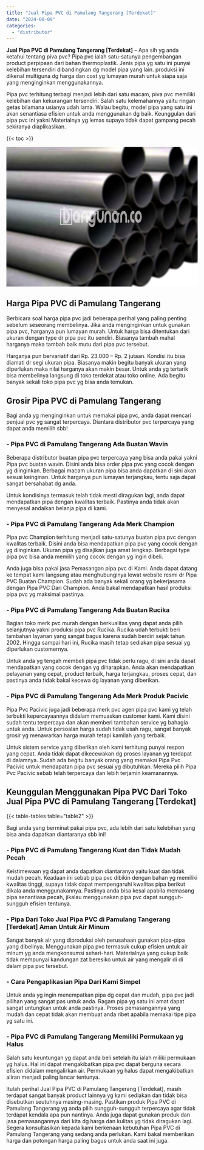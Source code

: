 ```yaml
---
title: "Jual Pipa PVC di Pamulang Tangerang [Terdekat]"
date: "2024-08-09"
categories: 
  - "distributor"
---
```


**Jual Pipa PVC di Pamulang Tangerang \[Terdekat\]** – Apa sih yg anda ketahui tentang piva pvc? Pipa pvc ialah satu-satunya pengembangan product perpipaan dari bahan thermoplastik. Jenis pipa yg satu ini punyai kelebihan tersendiri dibandingkan dg model pipa yang lain. produksi ini dikenal multiguna dg harga dan cost yg lumayan murah untuk siapa saja yang menginginkan menggunakannya.

Pipa pvc terhitung terbagi menjadi lebih dari satu macam, piva pvc memiliki kelebihan dan kekurangan tersendiri. Salah satu kelemahannya yaitu ringan getas bilamana usianya udah lama. Walau begitu, model pipa yang satu ini akan senantiasa efisien untuk anda menggunakan dg baik. Keunggulan dari pipa pvc ini yakni Materialnya yg lemas supaya tidak dapat gampang pecah sekiranya diaplikasikan.

{{< toc >}}

![Jual Pipa PVC di Pamulang Tangerang [Terdekat]](/images/jaul-pipa-pvc-39.png)

## Harga Pipa PVC di Pamulang Tangerang

Berbicara soal harga pipa pvc jadi beberapa perihal yang paling penting sebelum seseorang membelinya. Jika anda menginginkan untuk gunakan pipa pvc, harganya pun lumayan murah. Untuk harga bisa ditentukan dari ukuran dengan type dr pipa pvc itu sendiri. Biasanya tambah mahal harganya maka tambah baik mutu dari pipa pvc tersebut.

Harganya pun bervariatif dari Rp. 23.000 – Rp. 2 jutaan. Kondisi itu bisa diamati dr segi ukuran pipa. Biasanya makin begitu banyak ukuran yang diperlukan maka nilai harganya akan makin besar. Untuk anda yg tertarik bisa membelinya langsung di toko terdekat atau toko online. Ada begitu banyak sekali toko pipa pvc yg bisa anda temukan.

## Grosir Pipa PVC di Pamulang Tangerang

Bagi anda yg menginginkan untuk memakai pipa pvc, anda dapat mencari penjual pvc yg sangat terpercaya. Diantara distributor pvc terpercaya yang dapat anda memilih sbb!

### \- Pipa PVC di Pamulang Tangerang Ada Buatan Wavin

Beberapa distributor buatan pipa pvc terpercaya yang bisa anda pakai yakni Pipa pvc buatan wavin. Disini anda bisa order pipa pvc yang cocok dengan yg diinginkan. Berbagai macam ukuran pipa bisa anda dapatkan di sini akan sesuai keinginan. Untuk harganya pun lumayan terjangkau, tentu saja dapat sangat bersahabat dg anda.

Untuk kondisinya termasuk telah tidak mesti diragukan lagi, anda dapat mendapatkan pipa dengan kwalitas terbaik. Pastinya anda tidak akan menyesal andaikan belanja pipa di kami.

### \- Pipa PVC di Pamulang Tangerang Ada Merk Champion

Pipa pvc Champion terhitung menjadi satu-satunya buatan pipa pvc dengan kwalitas terbaik. Disini anda bisa mendapatkan pipa pvc yang cocok dengan yg diinginkan. Ukuran pipa yg disajikan juga amat lengkap. Berbagai type pipa pvc bisa anda memilih yang cocok dengan yg ingin dibeli.

Anda juga bisa pakai jasa Pemasangan pipa pvc di Kami. Anda dapat datang ke tempat kami langsung atau menghubunginya lewat website resmi dr Pipa PVC Buatan Champion. Sudah ada banyak sekali orang yg bekerjasama dengan Pipa PVC Dari Champion. Anda bakal mendapatkan hasil produksi pipa pvc yg maksimal pastinya.

### \- Pipa PVC di Pamulang Tangerang Ada Buatan Rucika

Bagian toko merk pvc murah dengan berkualitas yang dapat anda pilih selanjutnya yakni produksi pipa pvc Rucika. Rucika udah terbukti beri tambahan layanan yang sangat bagus karena sudah berdiri sejak tahun 2002. Hingga sampai hari ini, Rucika masih tetap sediakan pipa sesuai yg diperlukan customernya.

Untuk anda yg tengah membeli pipa pvc tidak perlu ragu, di sini anda dapat mendapatkan yang cocok dengan yg diharapkan. Anda akan mendapatkan pelayanan yang cepat, product terbaik, harga terjangkau, proses cepat, dan pastinya anda tidak bakal kecewa dg layanan yang diberikan.

### \- Pipa PVC di Pamulang Tangerang Ada Merk Produk Pacivic

Pipa Pvc Pacivic juga jadi beberapa merk pvc agen pipa pvc kami yg telah terbukti kepercayaannya didalam memuaskan customer kami. Kami disini sudah tentu terpercaya dan akan memberi tambahan service yg bahagia untuk anda. Untuk persoalan harga sudah tidak usah ragu, sangat banyak grosir yg menawarkan harga murah tetapi kamilah yang terbaik.

Untuk sistem service yang diberikan oleh kami terhitung punyai respon yang cepat. Anda tidak dapat dikecewakan dg proses layanan yg terdapat di dalamnya. Sudah ada begitu banyak orang yang memakai Pipa Pvc Pacivic untuk mendapatan pipa pvc sesuai yg dibutuhkan. Mereka pilih Pipa Pvc Pacivic sebab telah terpercaya dan lebih terjamin keamanannya.

## Keunggulan Menggunakan Pipa PVC Dari Toko Jual Pipa PVC di Pamulang Tangerang \[Terdekat\]

{{< table-tables table="table2" >}}

Bagi anda yang berminat pakai pipa pvc, ada lebih dari satu kelebihan yang bisa anda dapatkan diantaranya sbb ini!

### \- Pipa PVC di Pamulang Tangerang Kuat dan Tidak Mudah Pecah

Keistimewaan yg dapat anda dapatkan diantaranya yaitu kuat dan tidak mudah pecah. Keadaan ini sebab pipa pvc dibikin dengan bahan yg memiliki kwalitas tinggi, supaya tidak dapat mempengaruhi kwalitas pipa berikut dikala anda menggunakannya. Pastinya anda bisa kesal apabila memasang pipa senantiasa pecah, jikalau menggunakan pipa pvc dapat sungguh-sungguh efisien tentunya.

### \- Pipa Dari Toko Jual Pipa PVC di Pamulang Tangerang \[Terdekat\] Aman Untuk Air Minum

Sangat banyak air yang diproduksi oleh perusahaan gunakan pipa-pipa yang dibelinya. Menggunakan pipa pvc termasuk cukup efisien untuk air minum yg anda mengkonsumsi sehari-hari. Materialnya yang cukup baik tidak mempunyai kandungan zat beresiko untuk air yang mengalir di di dalam pipa pvc tersebut.

### \- Cara Pengaplikasian Pipa Dari Kami Simpel

Untuk anda yg ingin menempatkan pipa dg cepat dan mudah, pipa pvc jadi pilihan yang sangat pas untuk anda. Ragam pipa yg satu ini amat dapat sangat untungkan untuk anda pastinya. Proses pemasangannya yang mudah dan cepat tidak akan membuat anda ribet apabila memakai tipe pipa yg satu ini.

### \- Pipa PVC di Pamulang Tangerang Memiliki Permukaan yg Halus

Salah satu keuntungan yg dapat anda beli setelah itu ialah miliki permukaan yg halus. Hal ini dapat mengakibatkan pipa pvc dapat berguna secara efisien didalam mengalirkan air. Permukaan yg halus dapat mengakibatkan aliran menjadi paling lancar tentunya.

Itulah perihal Jual Pipa PVC di Pamulang Tangerang \[Terdekat\], masih terdapat sangat banyak product lainnya yg kami sediakan dan tidak bisa disebutkan seutuhnya masing-masing. Pastikan produk Pipa PVC di Pamulang Tangerang yg anda pilih sungguh-sungguh terpercaya agar tidak terdapat kendala apa pun nantinya. Anda juga dapat gunakan produk dan jasa pemasangannya dari kita dg harga dan kulitas yg tidak diragukan lagi. Segera konsultasikan kepada kami berkenaan kebutuhan Pipa PVC di Pamulang Tangerang yang sedang anda perlukan. Kami bakal memberikan harga dan potongan harga paling bagus untuk anda saat ini juga.
